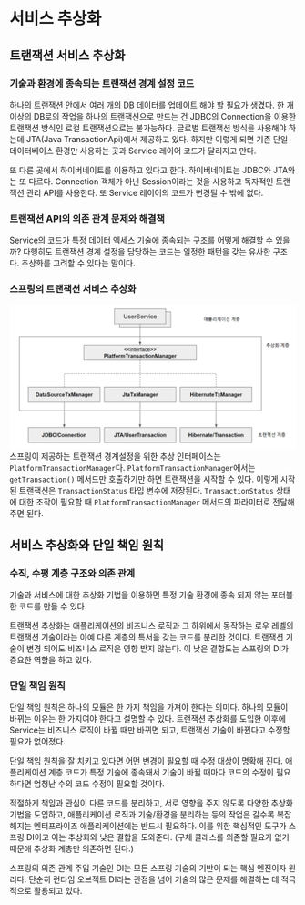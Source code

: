 # 서비스 추상화
## 트랜잭션 서비스 추상화

### 기술과 환경에 종속되는 트랜잭션 경계 설정 코드

하나의 트랜잭션 안에서 여러 개의 DB 데이터를 업데이트 해야 할 필요가 생겼다. 한 개 이상의 DB로의 작업을 하나의 트랜잭션으로 만드는 건 JDBC의 Connection을 이용한 트랜잭션 방식인 로컬 트랜잭션으로는 불가능하다. 글로벌 트랜잭션 방식을 사용해야 하는데 JTA(Java TransactionApi)에서 제공하고 있다. 하지만 이렇게 되면 기존 단일 데이터베이스 환경만 사용하는 곳과 Service 레이어 코드가 달리지고 만다.

또 다른 곳에서 하이버네이트를 이용하고 있다고 한다. 하이버네이트는 JDBC와 JTA와는 또 다르다. Connection 객체가 아닌 Session이라는 것을 사용하고 독자적인 트랜잭션 관리 API를 사용한다. 또 Service 레이어의 코드가 변경될 수 밖에 없다.

### 트랜잭션 API의 의존 관계 문제와 해결책

Service의 코드가 특정 데이터 엑세스 기술에 종속되는 구조를 어떻게 해결할 수 있을까? 다행히도 트랜잭션 경계 설정을 담당하는 코드는 일정한 패턴을 갖는 유사한 구조다. 추상화를 고려할 수 있다는 말이다.

### 스프링의 트랜잭션 서비스 추상화
![img.png](../../image/transaction-abstraction.png)
스프링이 제공하는 트랜잭션 경계설정을 위한 추상 인터페이스는 `PlatformTransactionManager`다. `PlatformTransactionManager`에서는 `getTransaction()` 메서드만 호출하기만 하면 트랜잭션을 시작할 수 있다. 이렇게 시작된 트랜잭션은 `TransactionStatus` 타입 변수에 저장된다. `TransactionStatus` 상태에 대한 조작이 필요할 때 `PlatformTransactionManager` 메서드의 파라미터로 전달해주면 된다.

## 서비스 추상화와 단일 책임 원칙

### 수직, 수평 계층 구조와 의존 관계

기술과 서비스에 대한 추상화 기법을 이용하면 특정 기술 환경에 종속 되지 않는 포터블한 코드를 만들 수 있다.

트랜잭션 추상화는 애플리케이션의 비즈니스 로직과 그 하위에서 동작하는 로우 레벨의 트랜잭션 기술이라는 아예 다른 계층의 특서을 갖는 코드를 분리한 것이다. 트랜잭션 기술이 변경 되어도 비즈니스 로직은 영향 받지 않는다. 이 낮은 결합도는 스프링의 DI가 중요한 역할을 하고 있다.

### 단일 책임 원칙

단일 책임 원칙은 하나의 모듈은 한 가지 책임을 가져야 한다는 의미다. 하나의 모듈이 바뀌는 이유는 한 가지여야 한다고 설명할 수 있다. 트랜잭션 추상화를 도입한 이후에 Service는 비즈니스 로직이 바뀔 때만 바뀌면 되고, 트랜잭션 기술이 바뀐다고 수정할 필요가 없어졌다.

단일 책임 원칙을 잘 치키고 있다면 어떤 변경이 필요할 때 수정 대상이 명확해 진다. 애플리케이션 계층 코드가 특정 기술에 종속돼서 기술이 바뀔 때마다 코드의 수정이 필요하다면 엄청난 수의 코드 수정이 필요할 것이다.

적절하게 책임과 관심이 다른 코드를 분리하고, 서로 영향을 주지 않도록 다양한 추상화 기법을 도입하고, 애플리케이션 로직과 기술/환경을 분리하는 등의 작업은 갈수록 복잡해지는 엔터프라이즈 애플리케이션에는 반드시 필요하다. 이를 위한 핵심적인 도구가 스프링 DI이고 이는 추상화와 낮은 결합을 도와준다. (구체 클래스를 의존할 필요가 없기 때문애 추상화 계층만 의존하면 된다.)

스프링의 의존 관계 주입 기술인 DI는 모든 스프링 기술의 기반이 되는 핵심 엔진이자 원리다. 단순히 런타임 오브젝트 DI라는 관점을 넘어 기술의 많은 문제를 해결하는 데 적극적으로 활용되고 있다.

